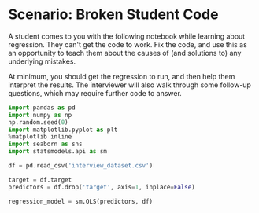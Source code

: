 
# Scenario: Broken Student Code

A student comes to you with the following notebook while learning about regression. They can't get the code to work. Fix the code, and use this as an opportunity to teach them about the causes of (and solutions to) any underlying mistakes. 

At minimum, you should get the regression to run, and then help them interpret the results. The interviewer will also walk through some follow-up questions, which may require further code to answer. 



```python
import pandas as pd
import numpy as np
np.random.seed(0)
import matplotlib.pyplot as plt
%matplotlib inline
import seaborn as sns
import statsmodels.api as sm
```


```python
df = pd.read_csv('interview_dataset.csv')
```


```python
target = df.target
predictors = df.drop('target', axis=1, inplace=False)
```


```python
regression_model = sm.OLS(predictors, df)
```

